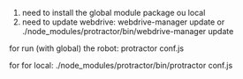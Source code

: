 1. need to install the global module package ou local
2. need to update webdrive:
webdrive-manager update
or 
./node_modules/protractor/bin/webdrive-manager update


for run (with global) the robot:
protractor conf.js

for for local: 
./node_modules/protractor/bin/protractor conf.js